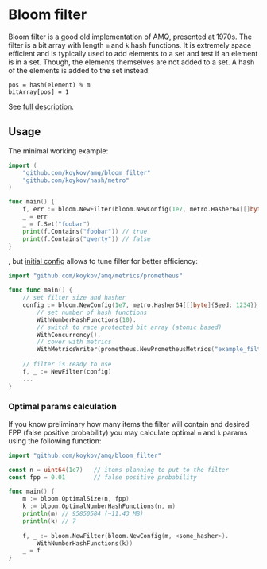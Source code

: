 # Bloom filter

Bloom filter is a good old implementation of AMQ, presented at 1970s. The filter is a bit array with length `m` and `k`
hash functions. It is extremely space efficient and is typically used to add elements to a set and test if an element is
in a set. Though, the elements themselves are not added to a set. A hash of the elements is added to the set instead:
```
pos = hash(element) % m
bitArray[pos] = 1
```

See [full description](https://en.wikipedia.org/wiki/Bloom_filter).

## Usage

The minimal working example:
```go
import (
    "github.com/koykov/amq/bloom_filter"
    "github.com/koykov/hash/metro"
)

func main() {
    f, err := bloom.NewFilter(bloom.NewConfig(1e7, metro.Hasher64[[]byte]{Seed: 1234}))
    _ = err
    _ = f.Set("foobar")
    print(f.Contains("foobar")) // true
    print(f.Contains("qwerty")) // false
}
```
, but [initial config](config.go) allows to tune filter for better efficiency:
```go
import "github.com/koykov/amq/metrics/prometheus"

func func main() {
    // set filter size and hasher
    config := bloom.NewConfig(1e7, metro.Hasher64[[]byte]{Seed: 1234}).
        // set number of hash functions
        WithNumberHashFunctions(10).
        // switch to race protected bit array (atomic based)
        WithConcurrency().
        // cover with metrics
        WithMetricsWriter(prometheus.NewPrometheusMetrics("example_filter"))
    
    // filter is ready to use
    f, _ := NewFilter(config)
	...
}
```

### Optimal params calculation

If you know preliminary how many items the filter will contain and desired FPP (false positive probability) you may
calculate optimal `m` and `k` params using the following function:
```go
import "github.com/koykov/amq/bloom_filter"

const n = uint64(1e7)   // items planning to put to the filter
const fpp = 0.01        // false positive probability

func main() {
	m := bloom.OptimalSize(n, fpp)
	k := bloom.OptimalNumberHashFunctions(n, m)
    println(m) // 95850584 (~11.43 MB)
    println(k) // 7
	
	f, _ := bloom.NewFilter(bloom.NewConfig(m, <some_hasher>).
		WithNumberHashFunctions(k))
	_ = f
}
```
